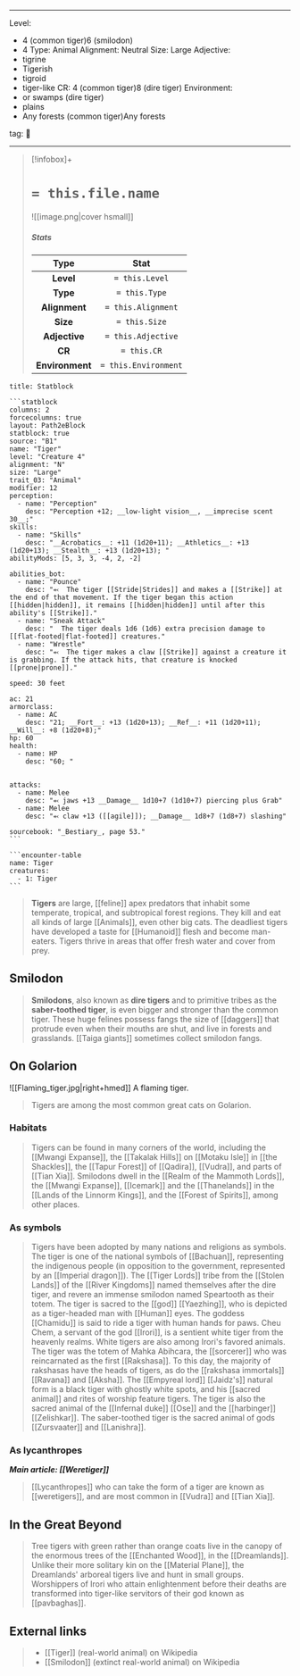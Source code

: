 
---


Level:
- 4 (common tiger)6 (smilodon)
- 4
Type: Animal
Alignment: Neutral
Size: Large
Adjective:
- tigrine
- Tigerish
- tigroid
- tiger-like
CR: 4 (common tiger)8 (dire tiger)
Environment:
- or swamps (dire tiger)
- plains
- Any forests (common tiger)Any forests


tag: 👹

---

> [!infobox]+
> #  `= this.file.name`
> ![[image.png|cover hsmall]]
> ##### Stats
> Type | Stat |
> :---:|:---:|
> **Level** | `= this.Level` |
> **Type** | `= this.Type` |
> **Alignment** | `= this.Alignment` |
> **Size** | `= this.Size` |
> **Adjective** | `= this.Adjective` |
> **CR** | `= this.CR` |
> **Environment** | `= this.Environment` |




````ad-info
title: Statblock

```statblock
columns: 2
forcecolumns: true
layout: Path2eBlock
statblock: true
source: "B1"
name: "Tiger"
level: "Creature 4"
alignment: "N"
size: "Large"
trait_03: "Animal"
modifier: 12
perception:
  - name: "Perception"
    desc: "Perception +12; __low-light vision__, __imprecise scent 30__;"
skills:
  - name: "Skills"
    desc: "__Acrobatics__: +11 (1d20+11); __Athletics__: +13 (1d20+13); __Stealth__: +13 (1d20+13); "
abilityMods: [5, 3, 3, -4, 2, -2]

abilities_bot:
  - name: "Pounce"
    desc: "⬻  The tiger [[Stride|Strides]] and makes a [[Strike]] at the end of that movement. If the tiger began this action [[hidden|hidden]], it remains [[hidden|hidden]] until after this ability's [[Strike]]."
  - name: "Sneak Attack"
    desc: "  The tiger deals 1d6 (1d6) extra precision damage to [[flat-footed|flat-footed]] creatures."
  - name: "Wrestle"
    desc: "⬻  The tiger makes a claw [[Strike]] against a creature it is grabbing. If the attack hits, that creature is knocked [[prone|prone]]."

speed: 30 feet

ac: 21
armorclass:
  - name: AC
    desc: "21; __Fort__: +13 (1d20+13); __Ref__: +11 (1d20+11); __Will__: +8 (1d20+8);"
hp: 60
health:
  - name: HP
    desc: "60; "


attacks:
  - name: Melee
    desc: "⬻ jaws +13 __Damage__ 1d10+7 (1d10+7) piercing plus Grab"
  - name: Melee
    desc: "⬻ claw +13 ([[agile]]); __Damage__ 1d8+7 (1d8+7) slashing"

sourcebook: "_Bestiary_, page 53."
```

```encounter-table
name: Tiger
creatures:
  - 1: Tiger
```

````



>  **Tigers** are large, [[feline]] apex predators that inhabit some temperate, tropical, and subtropical forest regions. They kill and eat all kinds of large [[Animals]], even other big cats. The deadliest tigers have developed a taste for [[Humanoid]] flesh and become man-eaters. Tigers thrive in areas that offer fresh water and cover from prey.



## Smilodon

>  **Smilodons**, also known as **dire tigers** and to primitive tribes as the **saber-toothed tiger**, is even bigger and stronger than the common tiger. These huge felines possess fangs the size of [[daggers]] that protrude even when their mouths are shut, and live in forests and grasslands. [[Taiga giants]] sometimes collect smilodon fangs.


## On Golarion

![[Flaming_tiger.jpg|right+hmed]] 
 A flaming tiger.
>  Tigers are among the most common great cats on Golarion.


### Habitats

>  Tigers can be found in many corners of the world, including the [[Mwangi Expanse]], the [[Takalak Hills]] on [[Motaku Isle]] in [[the Shackles]], the [[Tapur Forest]] of [[Qadira]], [[Vudra]], and parts of [[Tian Xia]].
>  Smilodons dwell in the [[Realm of the Mammoth Lords]], the [[Mwangi Expanse]], [[Icemark]] and the [[Thanelands]] in the [[Lands of the Linnorm Kings]], and the [[Forest of Spirits]], among other places.


### As symbols

>  Tigers have been adopted by many nations and religions as symbols.
>  The tiger is one of the national symbols of [[Bachuan]], representing the indigenous people (in opposition to the government, represented by an [[Imperial dragon]]). The [[Tiger Lords]] tribe from the [[Stolen Lands]] of the [[River Kingdoms]] named themselves after the dire tiger, and revere an immense smilodon named Speartooth as their totem.
>  The tiger is sacred to the [[god]] [[Yaezhing]], who is depicted as a tiger-headed man with [[Human]] eyes. The goddess [[Chamidu]] is said to ride a tiger with human hands for paws. Cheu Chem, a servant of the god [[Irori]], is a sentient white tiger from the heavenly realms. White tigers are also among Irori's favored animals.
>  The tiger was the totem of Mahka Abihcara, the [[sorcerer]] who was reincarnated as the first [[Rakshasa]]. To this day, the majority of rakshasas have the heads of tigers, as do the [[rakshasa immortals]] [[Ravana]] and [[Aksha]].
>  The [[Empyreal lord]] [[Jaidz's]] natural form is a black tiger with ghostly white spots, and his [[sacred animal]] and rites of worship feature tigers. The tiger is also the sacred animal of the [[Infernal duke]] [[Ose]] and the [[harbinger]] [[Zelishkar]]. The saber-toothed tiger is the sacred animal of gods [[Zursvaater]] and [[Lanishra]].


### As lycanthropes

***Main article: [[Weretiger]]***
>  [[Lycanthropes]] who can take the form of a tiger are known as [[weretigers]], and are most common in [[Vudra]] and [[Tian Xia]].


## In the Great Beyond

>  Tree tigers with green rather than orange coats live in the canopy of the enormous trees of the [[Enchanted Wood]], in the [[Dreamlands]]. Unlike their more solitary kin on the [[Material Plane]], the Dreamlands' arboreal tigers live and hunt in small groups.
>  Worshippers of Irori who attain enlightenment before their deaths are transformed into tiger-like servitors of their god known as [[pavbaghas]].




## External links

>  - [[Tiger]] (real-world animal) on Wikipedia
>  - [[Smilodon]] (extinct real-world animal) on Wikipedia





